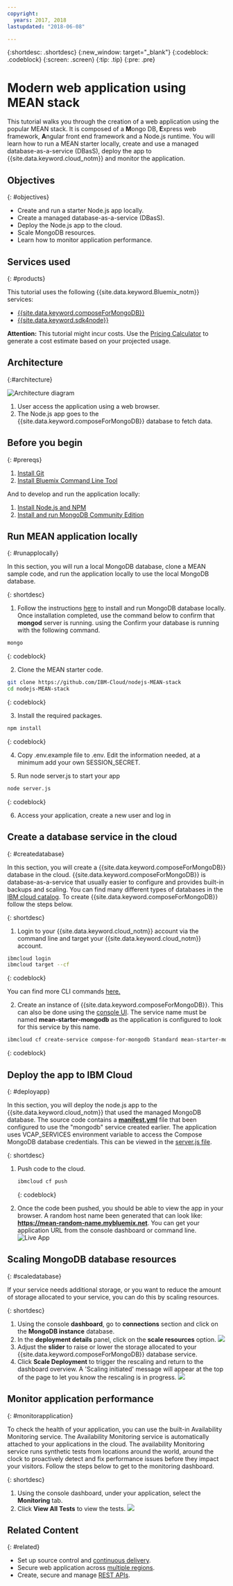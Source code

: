 ```yaml
---
copyright:
  years: 2017, 2018
lastupdated: "2018-06-08"

---
```


{:shortdesc: .shortdesc}
{:new_window: target="_blank"}
{:codeblock: .codeblock}
{:screen: .screen}
{:tip: .tip}
{:pre: .pre}


# Modern web application using MEAN stack

This tutorial walks you through the creation of a web application using the popular MEAN stack. It is composed of a **M**ongo DB, **E**xpress web framework, **A**ngular front end framework and a Node.js runtime. You will learn how to run a MEAN starter locally, create and use a managed database-as-a-service (DBasS), deploy the app to {{site.data.keyword.cloud_notm}} and monitor the application.  

## Objectives

{: #objectives}

- Create and run a starter Node.js app locally.
- Create a managed database-as-a-service (DBasS).
- Deploy the Node.js app to the cloud.
- Scale MongoDB resources.
- Learn how to monitor application performance.

## Services used

{: #products}

This tutorial uses the following {{site.data.keyword.Bluemix_notm}} services:

- [{{site.data.keyword.composeForMongoDB}}](https://console.bluemix.net/catalog/services/compose-for-mongodb)
- [{{site.data.keyword.sdk4node}}](https://console.bluemix.net/catalog/starters/sdk-for-nodejs)

**Attention:** This tutorial might incur costs. Use the [Pricing Calculator](https://console.bluemix.net/pricing/) to generate a cost estimate based on your projected usage.

## Architecture

{:#architecture}

<p style="text-align: center;">

![Architecture diagram](images/solution7/Architecture.png)</p>

1. User access the application using a web browser.
2. The Node.js app goes to the {{site.data.keyword.composeForMongoDB}} database to fetch data.

## Before you begin

{: #prereqs}

1. [Install Git](https://git-scm.com/)
2. [Install Bluemix Command Line Tool](https://console.bluemix.net/docs/cli/reference/bluemix_cli/get_started.html#getting-started)


And to develop and run the application locally:
1. [Install Node.js and NPM](https://nodejs.org/)
2. [Install and run MongoDB Community Edition](https://docs.mongodb.com/manual/administration/install-community/)

## Run MEAN application locally

{: #runapplocally}

In this section, you will run a local MongoDB database, clone a MEAN sample code, and run the application locally to use the local MongoDB database.

{: shortdesc}

1. Follow the instructions [here](https://docs.mongodb.com/manual/administration/install-community/) to install and run MongoDB database locally. Once installation completed, use the command below to confirm that **mongod** server is running. using the  Confirm your database is running with the following command.
  ```sh
  mongo
  ```
  {: codeblock}

2. Clone the MEAN starter code.

  ```sh
  git clone https://github.com/IBM-Cloud/nodejs-MEAN-stack
  cd nodejs-MEAN-stack
  ```
  {: codeblock}

3. Install the required packages.

  ```sh
  npm install
  ```
  {: codeblock}

4. Copy .env.example file to .env. Edit the information needed, at a minimum add your own SESSION_SECRET.

5. Run node server.js to start your app
  ```sh
  node server.js
  ```
  {: codeblock}

6. Access your application, create a new user and log in

## Create a database service in the cloud

{: #createdatabase}

In this section, you will create a {{site.data.keyword.composeForMongoDB}} database in the cloud. {{site.data.keyword.composeForMongoDB}} is database-as-a-service that usually easier to configure and provides built-in backups and scaling. You can find many different types of databases in the  [IBM cloud catalog](https://console.bluemix.net/catalog/?category=data).  To create {{site.data.keyword.composeForMongoDB}} follow the steps below.

{: shortdesc}

1. Login to your {{site.data.keyword.cloud_notm}} account via the command line and target your {{site.data.keyword.cloud_notm}} account. 

  ```sh
  ibmcloud login
  ibmcloud target --cf
  ```
  {: codeblock}

  You can find more CLI commands [here.](https://console.bluemix.net/docs/cli/reference/bluemix_cli/get_started.html#getting-started)

2. Create an instance of {{site.data.keyword.composeForMongoDB}}. This can also be done using the [console UI](https://console.bluemix.net/catalog/services/compose-for-mongodb). The service name must be named **mean-starter-mongodb** as the application is configured to look for this service by this name.

  ```sh
  ibmcloud cf create-service compose-for-mongodb Standard mean-starter-mongodb
  ```
  {: codeblock}

## Deploy the app to IBM Cloud

{: #deployapp}

In this section, you will deploy the node.js app to the {{site.data.keyword.cloud_notm}} that used the managed MongoDB database. The source code contains a [**manifest.yml**](https://github.com/IBM-Cloud/nodejs-MEAN-stack/blob/master/manifest.yml) file that been configured to use the "mongodb" service created earlier. The application uses VCAP_SERVICES environment variable to access the Compose MongoDB database credentials. This can be viewed in the [server.js file](https://github.com/IBM-Cloud/nodejs-MEAN-stack/blob/master/server.js). 

{: shortdesc}

1. Push code to the cloud.

   ```sh
   ibmcloud cf push
   ```

   {: codeblock}

2. Once the code been pushed, you should be able to view the app in your browser. A random host name been generated that can look like: **https://mean-random-name.mybluemix.net**. You can get your application URL from the console dashboard or command line.![Live App](images/solution7/live-app.png)


## Scaling MongoDB database resources
{: #scaledatabase}

If your service needs additional storage, or you want to reduce the amount of storage allocated to your service, you can do this by scaling resources.

{: shortdesc}

1. Using the console **dashboard**, go to **connections** section and click on the **MongoDB instance** database.
2. In the **deployment details** panel, click on the  **scale resources** option.
  ![](images/solution7/mongodb-scale-show.png)
3. Adjust the **slider** to raise or lower the storage allocated to your {{site.data.keyword.composeForMongoDB}} database service.
4. Click **Scale Deployment** to trigger the rescaling and return to the dashboard overview. A 'Scaling initiated' message will appear at the top of the page to let you know the rescaling is in progress.
  ![](images/solution7/scaling-in-progress.png)


## Monitor application performance
{: #monitorapplication}

To check the health of your application, you can use the built-in Availability Monitoring service. The Availability Monitoring service is automatically attached to your applications in the cloud. The availability Monitoring service runs synthetic tests from locations around the world, around the clock to proactively detect and fix performance issues before they impact your visitors. Follow the steps below to get to the monitoring dashboard.

{: shortdesc}

1. Using the console dashboard, under your application, select the **Monitoring** tab.
2. Click **View All Tests** to view the tests.
   ![](images/solution7/alert_frequency.png)


## Related Content

{: #related}

- Set up source control and [continuous delivery](multi-region-webapp.html#devops).
- Secure web application across [multiple regions](multi-region-webapp.html).
- Create, secure and manage [REST APIs](create-manage-secure-apis.html).

